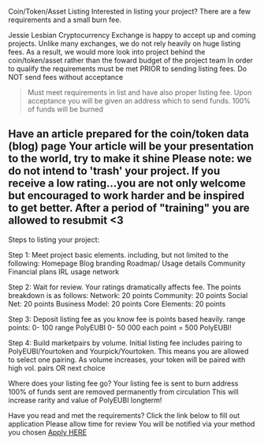 Coin/Token/Asset Listing
    Interested in listing your project?
    There are a few requirements and a small burn fee.

             
  Jessie Lesbian Cryptocurrency Exchange is happy to accept up and coming projects. Unlike many exchanges, we do 
not rely heavily on huge listing fees. As a result, we would more look into project behind the coin/token/asset rather
than the foward budget of the project team
In order to qualify the requirements must be met PRIOR to sending listing fees. Do NOT send fees without acceptance</p>
              
  > Must meet requirements in list and have also proper listing fee.
    Upon acceptance you will be given an address which to send funds.
    100% of funds will be burned

  Have an article prepared for the coin/token data (blog) page
Your article will be your presentation to the world, try to make it shine
Please note: we do not intend to 'trash' your project. If you receive a low rating...you are not only
welcome but encouraged to work harder and be inspired to get better. After a period of "training" you are 
allowed to resubmit <3
---------------------------------------

Steps to listing your project:

Step 1:
Meet project basic elements.
including, but not limited to the following:
Homepage
Blog branding
Roadmap/ Usage details
Community 
Financial plans
IRL usage network

Step 2:
Wait for review.
Your ratings dramatically affects fee.
The points breakdown is as follows:
Network: 20 points
Community: 20 points 
Social Net: 20 points
Business Model: 20 points
Core Elements: 20 points

Step 3: 
Deposit listing fee
as you know fee is points based heavily.
range points: 0- 100
range PolyEUBI 0- 50 000
each point = 500 PolyEUBI! 

Step 4: 
Build marketpairs by volume.
Initial listing fee includes pairing to PolyEUBI/Yourtoken and Yourpick/Yourtoken.
This means you are allowed to select one pairing.
As volume increases, your token will be paired with high vol. pairs OR next choice

Where does your listing fee go?
Your listing fee is sent to burn address
100% of funds sent are removed permanently from circulation
This will increase rarity and value of PolyEUBI longterm!
          
Have you read and met the requirements?
Click the link below to fill out application
Please allow time for review
You will be notified via your method you chosen
<a href="#" target="_blank" referrer="anonymous">Apply HERE</a>
    







